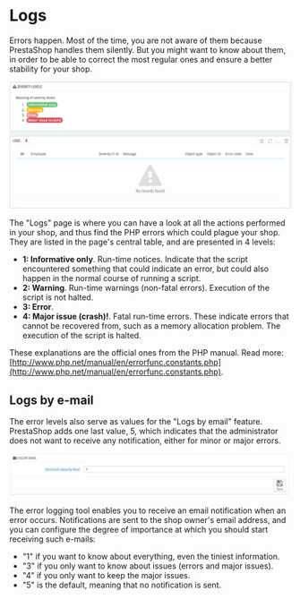 # Logs

Errors happen. Most of the time, you are not aware of them because PrestaShop handles them silently. But you might want to know about them, in order to be able to correct the most regular ones and ensure a better stability for your shop.

![](<../../../.gitbook/assets/43417626 (4) (2) (3).png>)

The "Logs" page is where you can have a look at all the actions performed in your shop, and thus find the PHP errors which could plague your shop. They are listed in the page's central table, and are presented in 4 levels:

* **1: Informative only**. Run-time notices. Indicate that the script encountered something that could indicate an error, but could also happen in the normal course of running a script.
* **2: Warning**. Run-time warnings (non-fatal errors). Execution of the script is not halted.
* **3: Error**.
* **4: Major issue (crash)!**. Fatal run-time errors. These indicate errors that cannot be recovered from, such as a memory allocation problem. The execution of the script is halted.

These explanations are the official ones from the PHP manual. Read more: [http://www.php.net/manual/en/errorfunc.constants.php](http://www.php.net/manual/en/errorfunc.constants.php).

## Logs by e-mail <a href="#logs-logsbye-mail" id="logs-logsbye-mail"></a>

The error levels also serve as values for the "Logs by email" feature.\
PrestaShop adds one last value, 5, which indicates that the administrator does not want to receive any notification, either for minor or major errors.

![](<../../../.gitbook/assets/23789888 (4) (4) (3).png>)

The error logging tool enables you to receive an email notification when an error occurs. Notifications are sent to the shop owner's email address, and you can configure the degree of importance at which you should start receiving such e-mails:

* "1" if you want to know about everything, even the tiniest information.
* "3" if you only want to know about issues (errors and major issues).
* "4" if you only want to keep the major issues.
* "5" is the default, meaning that no notification is sent.

